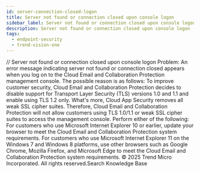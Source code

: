 ```yaml
---
id: server-connection-closed-logon
title: Server not found or connection closed upon console logon
sidebar_label: Server not found or connection closed upon console logon
description: Server not found or connection closed upon console logon
tags:
  - endpoint-security
  - trend-vision-one
---
```


/*<![CDATA[*/ $('#title').html($('meta[name=map-description]').attr('content')); /*]]>*/ Server not found or connection closed upon console logon Problem: An error message indicating server not found or connection closed appears when you log on to the Cloud Email and Collaboration Protection management console. The possible reason is as follows: To improve customer security, Cloud Email and Collaboration Protection decides to disable support for Transport Layer Security (TLS) versions 1.0 and 1.1 and enable using TLS 1.2 only. What's more, Cloud App Security removes all weak SSL cipher suites. Therefore, Cloud Email and Collaboration Protection will not allow customers using TLS 1.0/1.1 or weak SSL cipher suites to access the management console. Perform either of the following: For customers who use Microsoft Internet Explorer 10 or earlier, update your browser to meet the Cloud Email and Collaboration Protection system requirements. For customers who use Microsoft Internet Explorer 11 on the Windows 7 and Windows 8 platforms, use other browsers such as Google Chrome, Mozilla Firefox, and Microsoft Edge to meet the Cloud Email and Collaboration Protection system requirements. © 2025 Trend Micro Incorporated. All rights reserved.Search Knowledge Base